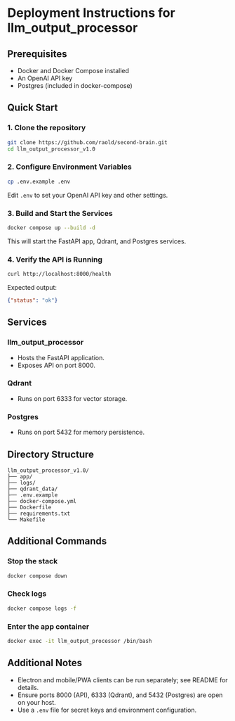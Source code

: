# Deployment Instructions for llm_output_processor

## Prerequisites
- Docker and Docker Compose installed
- An OpenAI API key
- Postgres (included in docker-compose)

## Quick Start

### 1. Clone the repository
```bash
git clone https://github.com/raold/second-brain.git
cd llm_output_processor_v1.0
```

### 2. Configure Environment Variables
```bash
cp .env.example .env
```
Edit `.env` to set your OpenAI API key and other settings.

### 3. Build and Start the Services
```bash
docker compose up --build -d
```
This will start the FastAPI app, Qdrant, and Postgres services.

### 4. Verify the API is Running
```bash
curl http://localhost:8000/health
```
Expected output:
```json
{"status": "ok"}
```

## Services

### llm_output_processor
- Hosts the FastAPI application.
- Exposes API on port 8000.

### Qdrant
- Runs on port 6333 for vector storage.

### Postgres
- Runs on port 5432 for memory persistence.

## Directory Structure
```
llm_output_processor_v1.0/
├── app/
├── logs/
├── qdrant_data/
├── .env.example
├── docker-compose.yml
├── Dockerfile
├── requirements.txt
└── Makefile
```

## Additional Commands
### Stop the stack
```bash
docker compose down
```

### Check logs
```bash
docker compose logs -f
```

### Enter the app container
```bash
docker exec -it llm_output_processor /bin/bash
```

## Additional Notes
- Electron and mobile/PWA clients can be run separately; see README for details.
- Ensure ports 8000 (API), 6333 (Qdrant), and 5432 (Postgres) are open on your host.
- Use a `.env` file for secret keys and environment configuration.
